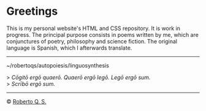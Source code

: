 # Greetings
This is my personal website's HTML and CSS repository. It is work in progress. The principal purpose consists in poems written by me, which are conjunctures of poetry, philosophy and science fiction. The original language is Spanish, which I afterwards translate.

***

~/robertoqs/autopoiesis/linguosynthesis

&gt; *Cōgitō ergō quaerō. Quaerō ergō legō. Legō ergō sum.*<br>
&gt; *Scrībō ergō sum.*

***

&#169; [Roberto Q. S.](https://writing.exchange/@robertoqs)
